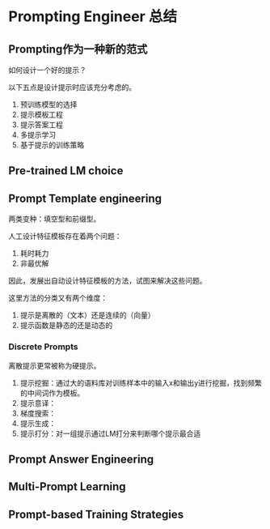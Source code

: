 # Prompting Engineer 总结

## Prompting作为一种新的范式

如何设计一个好的提示？

以下五点是设计提示时应该充分考虑的。

1. 预训练模型的选择
2. 提示模板工程
3. 提示答案工程
4. 多提示学习
5. 基于提示的训练策略

## Pre-trained LM choice

## Prompt Template engineering

两类变种：填空型和前缀型。

人工设计特征模板存在着两个问题：

1. 耗时耗力
2. 非最优解

因此，发展出自动设计特征模板的方法，试图来解决这些问题。

这里方法的分类又有两个维度：

1. 提示是离散的（文本）还是连续的（向量）
2. 提示函数是静态的还是动态的

### Discrete Prompts

离散提示更常被称为硬提示。

1. 提示挖掘：通过大的语料库对训练样本中的输入x和输出y进行挖掘，找到频繁的中间词作为模板。
2. 提示意译：
3. 梯度搜索：
4. 提示生成：
5. 提示打分：对一组提示通过LM打分来判断哪个提示最合适


## Prompt Answer Engineering

## Multi-Prompt Learning

## Prompt-based Training Strategies

